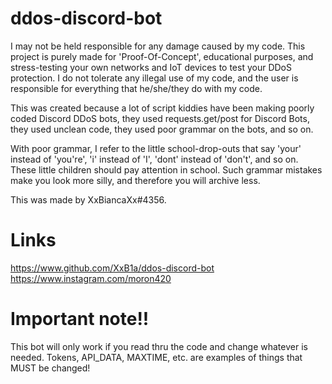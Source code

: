 # ddos-discord-bot
I may not be held responsible for any damage caused by my code. This project is purely made for 'Proof-Of-Concept', educational purposes, and stress-testing your own networks and IoT devices to test your DDoS protection. I do not tolerate any illegal use of my code, and the user is responsible for everything that he/she/they do with my code.

This was created because a lot of script kiddies have been making poorly coded Discord DDoS bots, they used requests.get/post for Discord Bots, they used unclean code, they used poor grammar on the bots, and so on.

With poor grammar, I refer to the little school-drop-outs that say 'your' instead of 'you're', 'i' instead of 'I', 'dont' instead of 'don't', and so on. These little children should pay attention in school. Such grammar mistakes make you look more silly, and therefore you will archive less.

This was made by XxBiancaXx#4356.

# Links
https://www.github.com/XxB1a/ddos-discord-bot
https://www.instagram.com/moron420

# Important note!!
This bot will only work if you read thru the code and change whatever is needed. Tokens, API_DATA, MAXTIME, etc. are examples of things that MUST be changed!

